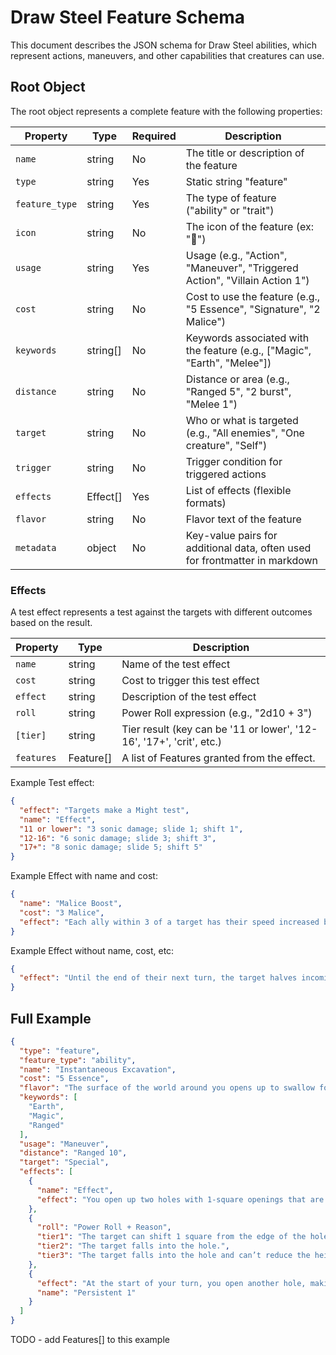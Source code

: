 # Draw Steel Feature Schema

This document describes the JSON schema for Draw Steel abilities, which represent actions, maneuvers, and other capabilities that creatures can use.

## Root Object

The root object represents a complete feature with the following properties:

| Property       | Type     | Required | Description                                                                 |
|----------------|----------|----------|-----------------------------------------------------------------------------|
| `name`         | string   | No       | The title or description of the feature                                     |
| `type`         | string   | Yes      | Static string "feature"                                                     |
| `feature_type` | string   | Yes      | The type of feature ("ability" or "trait")                                  |
| `icon`         | string   | No       | The icon of the feature (ex: "🏹")                                          |
| `usage`        | string   | Yes      | Usage (e.g., "Action", "Maneuver", "Triggered Action", "Villain Action 1")  |
| `cost`         | string   | No       | Cost to use the feature (e.g., "5 Essence", "Signature", "2 Malice")        |
| `keywords`     | string[] | No       | Keywords associated with the feature (e.g., ["Magic", "Earth", "Melee"])    |
| `distance`     | string   | No       | Distance or area (e.g., "Ranged 5", "2 burst", "Melee 1")                   |
| `target`       | string   | No       | Who or what is targeted (e.g., "All enemies", "One creature", "Self")       |
| `trigger`      | string   | No       | Trigger condition for triggered actions                                     |
| `effects`      | Effect[] | Yes      | List of effects (flexible formats)                                          |
| `flavor`       | string   | No       | Flavor text of the feature                                                  |
| `metadata`     | object   | No       | Key-value pairs for additional data, often used for frontmatter in markdown |

### Effects

A test effect represents a test against the targets with different outcomes based on the result.

| Property   | Type      | Description                                                          |
|------------|-----------|----------------------------------------------------------------------|
| `name`     | string    | Name of the test effect                                              |
| `cost`     | string    | Cost to trigger this test effect                                     |
| `effect`   | string    | Description of the test effect                                       |
| `roll`     | string    | Power Roll expression (e.g., "2d10 + 3")                             |
| `[tier]`   | string    | Tier result (key can be '11 or lower', '12-16', '17+', 'crit', etc.) |
| `features` | Feature[] | A list of Features granted from the effect.                          |

Example Test effect:

```json
{
  "effect": "Targets make a Might test",
  "name": "Effect",
  "11 or lower": "3 sonic damage; slide 1; shift 1",
  "12-16": "6 sonic damage; slide 3; shift 3",
  "17+": "8 sonic damage; slide 5; shift 5"
}
```

Example Effect with name and cost:

```json
{
  "name": "Malice Boost",
  "cost": "3 Malice",
  "effect": "Each ally within 3 of a target has their speed increased by 2 until the end of their next turn."
}
```

Example Effect without name, cost, etc:

```json
{
  "effect": "Until the end of their next turn, the target halves incoming damage, deals an additional 4 damage on strikes, and their speed is doubled."
}
```

## Full Example

```json
{
  "type": "feature",
  "feature_type": "ability",
  "name": "Instantaneous Excavation",
  "cost": "5 Essence",
  "flavor": "The surface of the world around you opens up to swallow foes.",
  "keywords": [
    "Earth",
    "Magic",
    "Ranged"
  ],
  "usage": "Maneuver",
  "distance": "Ranged 10",
  "target": "Special",
  "effects": [
    {
      "name": "Effect",
      "effect": "You open up two holes with 1-square openings that are 4 squares deep, which can be placed on any mundane surface within distance. You can place these holes next to each other to create fewer holes with wider openings. When the holes open, make a separate power roll for each creature on the ground above a hole and small enough to fall in. (You can’t score a critical hit with this ability because it uses a maneuver.)"
    },
    {
      "roll": "Power Roll + Reason",
      "tier1": "The target can shift 1 square from the edge of the hole to the nearest unoccupied space of their choice.",
      "tier2": "The target falls into the hole.",
      "tier3": "The target falls into the hole and can’t reduce the height of the fall."
    },
    {
      "effect": "At the start of your turn, you open another hole, making a power roll against each creature who could fall into the hole when it opens without spending essence.",
      "name": "Persistent 1"
    }
  ]
}
``` 
TODO - add Features[] to this example
